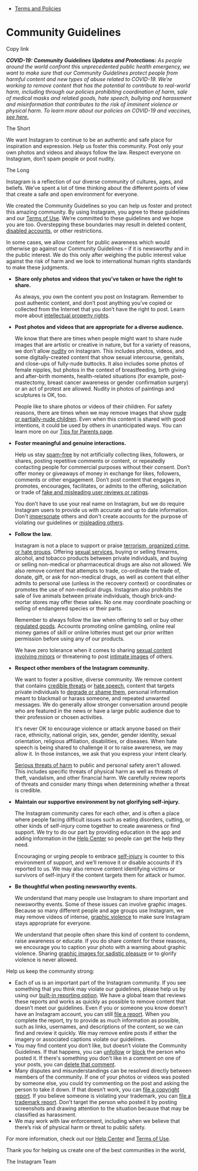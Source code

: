 * [Terms and Policies](https://help.instagram.com/1417489251945243/?helpref=breadcrumb)

Community Guidelines
====================

Copy link

_**COVID-19: Community Guidelines Updates and Protections:** As people around the world confront this unprecedented public health emergency, we want to make sure that our Community Guidelines protect people from harmful content and new types of abuse related to COVID-19. We’re working to remove content that has the potential to contribute to real-world harm, including through our policies prohibiting coordination of harm, sale of medical masks and related goods, hate speech, bullying and harassment and misinformation that contributes to the risk of imminent violence or physical harm. To learn more about our policies on COVID-19 and vaccines, [see here.](https://help.instagram.com/697825587576762?helpref=faq_content)_

The Short

We want Instagram to continue to be an authentic and safe place for inspiration and expression. Help us foster this community. Post only your own photos and videos and always follow the law. Respect everyone on Instagram, don’t spam people or post nudity.

The Long

Instagram is a reflection of our diverse community of cultures, ages, and beliefs. We’ve spent a lot of time thinking about the different points of view that create a safe and open environment for everyone.

We created the Community Guidelines so you can help us foster and protect this amazing community. By using Instagram, you agree to these guidelines and our [Terms of Use](https://www.instagram.com/legal/terms). We’re committed to these guidelines and we hope you are too. Overstepping these boundaries may result in deleted content, [disabled accounts](https://help.instagram.com/366993040048856?helpref=faq_content), or other restrictions.

In some cases, we allow content for public awareness which would otherwise go against our Community Guidelines – if it is newsworthy and in the public interest. We do this only after weighing the public interest value against the risk of harm and we look to international human rights standards to make these judgments.

* **Share only photos and videos that you’ve taken or have the right to share.**
    
    As always, you own the content you post on Instagram. Remember to post authentic content, and don’t post anything you’ve copied or collected from the Internet that you don’t have the right to post. Learn more about [intellectual property rights](https://help.instagram.com/126382350847838?helpref=faq_content).
    
* **Post photos and videos that are appropriate for a diverse audience.**
    
    We know that there are times when people might want to share nude images that are artistic or creative in nature, but for a variety of reasons, we don’t allow [nudity](https://l.instagram.com/?u=https%3A%2F%2Fwww.facebook.com%2Fcommunitystandards%2Fadult_nudity_sexual_activity&e=AT1ihoeGRwc9nR-2i6a5_3nIH_utb_A07WKfGKYrEC9-D77rxM7jqJRws-5knF-jsW-VzdY5cF1cY7hnlc4WgvxorJitEB0z1AL82xOwVzheUcBigboPGiqwDQNYq7kF_H3C_kOgIh7nFFk7EqWzSQ) on Instagram. This includes photos, videos, and some digitally-created content that show sexual intercourse, genitals, and close-ups of fully-nude buttocks. It also includes some photos of female nipples, but photos in the context of breastfeeding, birth giving and after-birth moments, health-related situations (for example, post-mastectomy, breast cancer awareness or gender confirmation surgery) or an act of protest are allowed. Nudity in photos of paintings and sculptures is OK, too.
    
    People like to share photos or videos of their children. For safety reasons, there are times when we may remove images that show [nude or partially-nude children](https://l.instagram.com/?u=https%3A%2F%2Fwww.facebook.com%2Fcommunitystandards%2Fchild_nudity_sexual_exploitation&e=AT1ihoeGRwc9nR-2i6a5_3nIH_utb_A07WKfGKYrEC9-D77rxM7jqJRws-5knF-jsW-VzdY5cF1cY7hnlc4WgvxorJitEB0z1AL82xOwVzheUcBigboPGiqwDQNYq7kF_H3C_kOgIh7nFFk7EqWzSQ). Even when this content is shared with good intentions, it could be used by others in unanticipated ways. You can learn more on our [Tips for Parents page](https://help.instagram.com/154475974694511/?helpref=faq_content).
    
* **Foster meaningful and genuine interactions.**
    
    Help us stay [spam-free](https://l.instagram.com/?u=https%3A%2F%2Fwww.facebook.com%2Fcommunitystandards%2Fspam&e=AT1ihoeGRwc9nR-2i6a5_3nIH_utb_A07WKfGKYrEC9-D77rxM7jqJRws-5knF-jsW-VzdY5cF1cY7hnlc4WgvxorJitEB0z1AL82xOwVzheUcBigboPGiqwDQNYq7kF_H3C_kOgIh7nFFk7EqWzSQ) by not artificially collecting likes, followers, or shares, posting repetitive comments or content, or repeatedly contacting people for commercial purposes without their consent. Don’t offer money or giveaways of money in exchange for likes, followers, comments or other engagement. Don’t post content that engages in, promotes, encourages, facilitates, or admits to the offering, solicitation or trade of [fake and misleading user reviews or ratings](https://l.instagram.com/?u=https%3A%2F%2Fwww.facebook.com%2Fcommunitystandards%2Ffraud_deception&e=AT1ihoeGRwc9nR-2i6a5_3nIH_utb_A07WKfGKYrEC9-D77rxM7jqJRws-5knF-jsW-VzdY5cF1cY7hnlc4WgvxorJitEB0z1AL82xOwVzheUcBigboPGiqwDQNYq7kF_H3C_kOgIh7nFFk7EqWzSQ).
    
    You don’t have to use your real name on Instagram, but we do require Instagram users to provide us with accurate and up to date information. Don't [impersonate](https://l.instagram.com/?u=https%3A%2F%2Fwww.facebook.com%2Fcommunitystandards%2Fmisrepresentation&e=AT1ihoeGRwc9nR-2i6a5_3nIH_utb_A07WKfGKYrEC9-D77rxM7jqJRws-5knF-jsW-VzdY5cF1cY7hnlc4WgvxorJitEB0z1AL82xOwVzheUcBigboPGiqwDQNYq7kF_H3C_kOgIh7nFFk7EqWzSQ) others and don't create accounts for the purpose of violating our guidelines or [misleading others](https://l.instagram.com/?u=https%3A%2F%2Ftransparency.fb.com%2Fpolicies%2Fcommunity-standards%2Finauthentic-behavior%2F&e=AT1ihoeGRwc9nR-2i6a5_3nIH_utb_A07WKfGKYrEC9-D77rxM7jqJRws-5knF-jsW-VzdY5cF1cY7hnlc4WgvxorJitEB0z1AL82xOwVzheUcBigboPGiqwDQNYq7kF_H3C_kOgIh7nFFk7EqWzSQ).
    
* **Follow the law.**
    
    Instagram is not a place to support or praise [terrorism, organized crime, or hate groups](https://l.instagram.com/?u=https%3A%2F%2Fwww.facebook.com%2Fcommunitystandards%2Fdangerous_individuals_organizations&e=AT1ihoeGRwc9nR-2i6a5_3nIH_utb_A07WKfGKYrEC9-D77rxM7jqJRws-5knF-jsW-VzdY5cF1cY7hnlc4WgvxorJitEB0z1AL82xOwVzheUcBigboPGiqwDQNYq7kF_H3C_kOgIh7nFFk7EqWzSQ). Offering [sexual services](https://l.instagram.com/?u=https%3A%2F%2Fwww.facebook.com%2Fcommunitystandards%2Fsexual_solicitation&e=AT1ihoeGRwc9nR-2i6a5_3nIH_utb_A07WKfGKYrEC9-D77rxM7jqJRws-5knF-jsW-VzdY5cF1cY7hnlc4WgvxorJitEB0z1AL82xOwVzheUcBigboPGiqwDQNYq7kF_H3C_kOgIh7nFFk7EqWzSQ), buying or selling firearms, alcohol, and tobacco products between private individuals, and buying or selling non-medical or pharmaceutical drugs are also not allowed. We also remove content that attempts to trade, co-ordinate the trade of, donate, gift, or ask for non-medical drugs, as well as content that either admits to personal use (unless in the recovery context) or coordinates or promotes the use of non-medical drugs. Instagram also prohibits the sale of live animals between private individuals, though brick-and-mortar stores may offer these sales. No one may coordinate poaching or selling of endangered species or their parts.
    
    Remember to always follow the law when offering to sell or buy other [regulated goods](https://l.instagram.com/?u=https%3A%2F%2Fwww.facebook.com%2Fcommunitystandards%2Fregulated_goods&e=AT1ihoeGRwc9nR-2i6a5_3nIH_utb_A07WKfGKYrEC9-D77rxM7jqJRws-5knF-jsW-VzdY5cF1cY7hnlc4WgvxorJitEB0z1AL82xOwVzheUcBigboPGiqwDQNYq7kF_H3C_kOgIh7nFFk7EqWzSQ). Accounts promoting online gambling, online real money games of skill or online lotteries must get our prior written permission before using any of our products.
    
    We have zero tolerance when it comes to sharing [sexual content involving minors](https://l.instagram.com/?u=https%3A%2F%2Fwww.facebook.com%2Fcommunitystandards%2Fchild_nudity_sexual_exploitation&e=AT1ihoeGRwc9nR-2i6a5_3nIH_utb_A07WKfGKYrEC9-D77rxM7jqJRws-5knF-jsW-VzdY5cF1cY7hnlc4WgvxorJitEB0z1AL82xOwVzheUcBigboPGiqwDQNYq7kF_H3C_kOgIh7nFFk7EqWzSQ) or threatening to post [intimate images](https://l.instagram.com/?u=https%3A%2F%2Fwww.facebook.com%2Fcommunitystandards%2Fsexual_exploitation_adults&e=AT1ihoeGRwc9nR-2i6a5_3nIH_utb_A07WKfGKYrEC9-D77rxM7jqJRws-5knF-jsW-VzdY5cF1cY7hnlc4WgvxorJitEB0z1AL82xOwVzheUcBigboPGiqwDQNYq7kF_H3C_kOgIh7nFFk7EqWzSQ) of others.
    
* **Respect other members of the Instagram community.**
    
    We want to foster a positive, diverse community. We remove content that contains [credible threats](https://l.instagram.com/?u=https%3A%2F%2Fwww.facebook.com%2Fcommunitystandards%2Fcredible_violence&e=AT1ihoeGRwc9nR-2i6a5_3nIH_utb_A07WKfGKYrEC9-D77rxM7jqJRws-5knF-jsW-VzdY5cF1cY7hnlc4WgvxorJitEB0z1AL82xOwVzheUcBigboPGiqwDQNYq7kF_H3C_kOgIh7nFFk7EqWzSQ) or [hate speech](https://l.instagram.com/?u=https%3A%2F%2Fwww.facebook.com%2Fcommunitystandards%2Fhate_speech&e=AT1ihoeGRwc9nR-2i6a5_3nIH_utb_A07WKfGKYrEC9-D77rxM7jqJRws-5knF-jsW-VzdY5cF1cY7hnlc4WgvxorJitEB0z1AL82xOwVzheUcBigboPGiqwDQNYq7kF_H3C_kOgIh7nFFk7EqWzSQ), content that targets private individuals to [degrade or shame them](https://l.instagram.com/?u=https%3A%2F%2Fwww.facebook.com%2Fcommunitystandards%2Fbullying&e=AT1ihoeGRwc9nR-2i6a5_3nIH_utb_A07WKfGKYrEC9-D77rxM7jqJRws-5knF-jsW-VzdY5cF1cY7hnlc4WgvxorJitEB0z1AL82xOwVzheUcBigboPGiqwDQNYq7kF_H3C_kOgIh7nFFk7EqWzSQ), personal information meant to blackmail or harass someone, and repeated unwanted messages. We do generally allow stronger conversation around people who are featured in the news or have a large public audience due to their profession or chosen activities.
    
    It's never OK to encourage violence or attack anyone based on their race, ethnicity, national origin, sex, gender, gender identity, sexual orientation, religious affiliation, disabilities, or diseases. When hate speech is being shared to challenge it or to raise awareness, we may allow it. In those instances, we ask that you express your intent clearly.
    
    [Serious threats of harm](https://l.instagram.com/?u=https%3A%2F%2Fwww.facebook.com%2Fcommunitystandards%2Fcredible_violence&e=AT1ihoeGRwc9nR-2i6a5_3nIH_utb_A07WKfGKYrEC9-D77rxM7jqJRws-5knF-jsW-VzdY5cF1cY7hnlc4WgvxorJitEB0z1AL82xOwVzheUcBigboPGiqwDQNYq7kF_H3C_kOgIh7nFFk7EqWzSQ) to public and personal safety aren't allowed. This includes specific threats of physical harm as well as threats of theft, vandalism, and other financial harm. We carefully review reports of threats and consider many things when determining whether a threat is credible.
    
* **Maintain our supportive environment by not glorifying self-injury.**
    
    The Instagram community cares for each other, and is often a place where people facing difficult issues such as eating disorders, cutting, or other kinds of self-injury come together to create awareness or find support. We try to do our part by providing education in the app and adding information in the [Help Center](https://help.instagram.com/) so people can get the help they need.
    
    Encouraging or urging people to embrace [self-injury](https://l.instagram.com/?u=https%3A%2F%2Fwww.facebook.com%2Fcommunitystandards%2Fsuicide_self_injury_violence&e=AT1ihoeGRwc9nR-2i6a5_3nIH_utb_A07WKfGKYrEC9-D77rxM7jqJRws-5knF-jsW-VzdY5cF1cY7hnlc4WgvxorJitEB0z1AL82xOwVzheUcBigboPGiqwDQNYq7kF_H3C_kOgIh7nFFk7EqWzSQ) is counter to this environment of support, and we’ll remove it or disable accounts if it’s reported to us. We may also remove content identifying victims or survivors of self-injury if the content targets them for attack or humor.
    
* **Be thoughtful when posting newsworthy events.**
    
    We understand that many people use Instagram to share important and newsworthy events. Some of these issues can involve graphic images. Because so many different people and age groups use Instagram, we may remove videos of intense, [graphic violence](https://l.instagram.com/?u=https%3A%2F%2Fwww.facebook.com%2Fcommunitystandards%2Fgraphic_violence&e=AT1ihoeGRwc9nR-2i6a5_3nIH_utb_A07WKfGKYrEC9-D77rxM7jqJRws-5knF-jsW-VzdY5cF1cY7hnlc4WgvxorJitEB0z1AL82xOwVzheUcBigboPGiqwDQNYq7kF_H3C_kOgIh7nFFk7EqWzSQ) to make sure Instagram stays appropriate for everyone.
    
    We understand that people often share this kind of content to condemn, raise awareness or educate. If you do share content for these reasons, we encourage you to caption your photo with a warning about graphic violence. Sharing [graphic images for sadistic pleasure](https://l.instagram.com/?u=https%3A%2F%2Fwww.facebook.com%2Fcommunitystandards%2Fcruel_insensitive&e=AT1ihoeGRwc9nR-2i6a5_3nIH_utb_A07WKfGKYrEC9-D77rxM7jqJRws-5knF-jsW-VzdY5cF1cY7hnlc4WgvxorJitEB0z1AL82xOwVzheUcBigboPGiqwDQNYq7kF_H3C_kOgIh7nFFk7EqWzSQ) or to glorify violence is never allowed.
    

Help us keep the community strong:

* Each of us is an important part of the Instagram community. If you see something that you think may violate our guidelines, please help us by using our [built-in reporting option](https://help.instagram.com/165828726894770?helpref=faq_content). We have a global team that reviews these reports and works as quickly as possible to remove content that doesn’t meet our guidelines. Even if you or someone you know doesn’t have an Instagram account, you can still [file a report](https://help.instagram.com/contact/383679321740945). When you complete the report, try to provide as much information as possible, such as links, usernames, and descriptions of the content, so we can find and review it quickly. We may remove entire posts if either the imagery or associated captions violate our guidelines.
* You may find content you don’t like, but doesn’t violate the Community Guidelines. If that happens, you can [unfollow](https://help.instagram.com/286340048138725?helpref=faq_content) or [block](https://help.instagram.com/426700567389543/?helpref=faq_content) the person who posted it. If there's something you don't like in a comment on one of your posts, you can [delete that comment](https://help.instagram.com/289098941190483?helpref=faq_content).
* Many disputes and misunderstandings can be resolved directly between members of the community. If one of your photos or videos was posted by someone else, you could try commenting on the post and asking the person to take it down. If that doesn’t work, you can [file a copyright report](https://help.instagram.com/126382350847838?helpref=faq_content). If you believe someone is violating your trademark, you can [file a trademark report](https://help.instagram.com/222826637847963?helpref=faq_content). Don't target the person who posted it by posting screenshots and drawing attention to the situation because that may be classified as harassment.
* We may work with law enforcement, including when we believe that there’s risk of physical harm or threat to public safety.

For more information, check out our [Help Center](https://help.instagram.com/) and [Terms of Use](https://l.instagram.com/?u=http%3A%2F%2Finstagram.com%2Flegal%2Fterms%2F%23&e=AT1ihoeGRwc9nR-2i6a5_3nIH_utb_A07WKfGKYrEC9-D77rxM7jqJRws-5knF-jsW-VzdY5cF1cY7hnlc4WgvxorJitEB0z1AL82xOwVzheUcBigboPGiqwDQNYq7kF_H3C_kOgIh7nFFk7EqWzSQ).

Thank you for helping us create one of the best communities in the world,

The Instagram Team